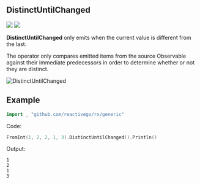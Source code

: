 ## DistinctUntilChanged

[![](../../../assets/godev.svg?raw=true)](https://pkg.go.dev/github.com/reactivego/rx/test/DistinctUntilChanged?tab=doc)
[![](../../../assets/rx.svg?raw=true)](http://reactivex.io/documentation/operators/distinct.html)

**DistinctUntilChanged** only emits when the current value is different from the last.

The operator only compares emitted items from the source Observable against their immediate
predecessors in order to determine whether or not they are distinct.

![DistinctUntilChanged](../../../assets/DistinctUntilChanged.svg?raw=true)

## Example
```go
import _ "github.com/reactivego/rx/generic"
```
Code:
```go
FromInt(1, 2, 2, 1, 3).DistinctUntilChanged().Println()
```
Output:
```
1
2
1
3
```
